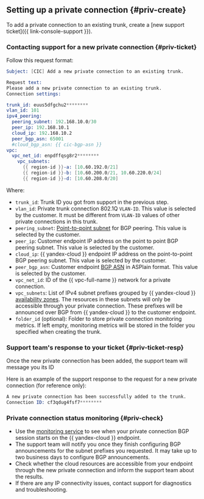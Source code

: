 ## Setting up a private connection {#priv-create}

To add a private connection to an existing trunk, create a [new support ticket]({{ link-console-support }}).

### Contacting support for a new private connection {#priv-ticket}

Follow this request format:
```s
Subject: [CIC] Add a new private connection to an existing trunk.

Request text:
Please add a new private connection to an existing trunk.
Connection settings:

trunk_id: euus5dfgchu2********
vlan_id: 101
ipv4_peering:
  peering_subnet: 192.168.10.0/30
  peer_ip: 192.168.10.1
  cloud_ip: 192.168.10.2
  peer_bgp_asn: 65001
  #cloud_bgp_asn: {{ cic-bgp-asn }}
vpc:
  vpc_net_id: enpdffqsg8r2********
    vpc_subnets:
      {{ region-id }}-a: [10.60.192.0/21]
      {{ region-id }}-b: [10.60.200.0/21, 10.60.220.0/24]
      {{ region-id }}-d: [10.60.208.0/20]
```

Where:

* `trunk_id`: Trunk ID you got from support in the previous step.
* `vlan_id`: Private trunk connection 802.1Q `VLAN-ID`. This value is selected by the customer. It must be different from `VLAN-ID` values of other private connections in this trunk.
* `peering_subnet`: [Point-to-point subnet](../../interconnect/concepts/priv-con.md#priv-address) for BGP peering. This value is selected by the customer.
* `peer_ip`: Customer endpoint IP address on the point to point BGP peering subnet. This value is selected by the customer.
* `cloud_ip`: {{ yandex-cloud }} endpoint IP address on the point-to-point BGP peering subnet. This value is selected by the customer.
* `peer_bgp_asn`: Customer endpoint [BGP ASN](../../interconnect/concepts/priv-con.md#bgp-asn) in ASPlain format. This value is selected by the customer.
* `vpc_net_id`: ID of the {{ vpc-full-name }} network for a private connection.
* `vpc_subnets`: List of IPv4 subnet prefixes grouped by {{ yandex-cloud }} [availability zones](../../overview/concepts/geo-scope.md). The resources in these subnets will only be accessible through your private connection. These prefixes will be announced over BGP from {{ yandex-cloud }} to the customer endpoint.
* `folder_id` (optional): Folder to store private connection monitoring metrics. If left empty, monitoring metrics will be stored in the folder you specified when creating the trunk.

### Support team's response to your ticket {#priv-ticket-resp}

Once the new private connection has been added, the support team will message you its ID

Here is an example of the support response to the request for a new private connection (for reference only):
```s
A new private connection has been successfully added to the trunk.
Connection ID: cf3qdug4fsf7********
```

### Private connection status monitoring {#priv-check}

* Use the [monitoring service](../../interconnect/concepts/monitoring.md#private-mon) to see when your private connection BGP session starts on the {{ yandex-cloud }} endpoint.
* The support team will notify you once they finish configuring BGP announcements for the subnet prefixes you requested. It may take up to two business days to configure BGP announcements.
* Check whether the cloud resources are accessible from your endpoint through the new private connection and inform the support team about the results.
* If there are any IP connectivity issues, contact support for diagnostics and troubleshooting.

